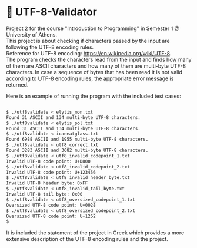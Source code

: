 # :symbols: UTF-8-Validator

Project 2 for the course "Introduction to Programming" in Semester 1 @ University of Athens.   
This project is about checking if characters passed by the input are following the UTF-8 encoding rules.  
Reference for UTF-8 encoding: https://en.wikipedia.org/wiki/UTF-8.  
The program checks the characters read from the input and finds how many of them are ASCII characters and how many of them are multi-byte UTF-8 characters. In case a sequence of bytes that has been read it is not valid according to UTF-8 encoding rules, the appropriate error message is returned.

Here is an example of running the program with the included test cases:

``` bash

$ ./utf8validate < elytis_mon.txt
Found 31 ASCII and 134 multi-byte UTF-8 characters.
$ ./utf8validate < elytis_pol.txt
Found 31 ASCII and 134 multi-byte UTF-8 characters.
$ ./utf8validate < icaneatglass.txt
Found 6988 ASCII and 1955 multi-byte UTF-8 characters. 
$ ./utf8validate < utf8_correct.txt
Found 3283 ASCII and 3682 multi-byte UTF-8 characters. 
$ ./utf8validate < utf8_invalid_codepoint_1.txt 
Invalid UTF-8 code point: U+D800
$ ./utf8validate < utf8_invalid_codepoint_2.txt 
Invalid UTF-8 code point: U+123456
$ ./utf8validate < utf8_invalid_header_byte.txt 
Invalid UTF-8 header byte: 0xFF
$ ./utf8validate < utf8_invalid_tail_byte.txt
Invalid UTF-8 tail byte: 0x00
$ ./utf8validate < utf8_oversized_codepoint_1.txt 
Oversized UTF-8 code point: U+0028
$ ./utf8validate < utf8_oversized_codepoint_2.txt 
Oversized UTF-8 code point: U+1262
$

```

It is included the statement of the project in Greek which provides a more extensive description of the UTF-8 encoding rules and the project.
